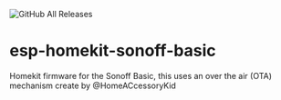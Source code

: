 ![GitHub All Releases](https://img.shields.io/github/downloads/maccoylton/esp-homekit-sonoff-basic/total)

# esp-homekit-sonoff-basic 

Homekit firmware for the Sonoff Basic, this uses an over the air (OTA) mechanism create by @HomeACcessoryKid
